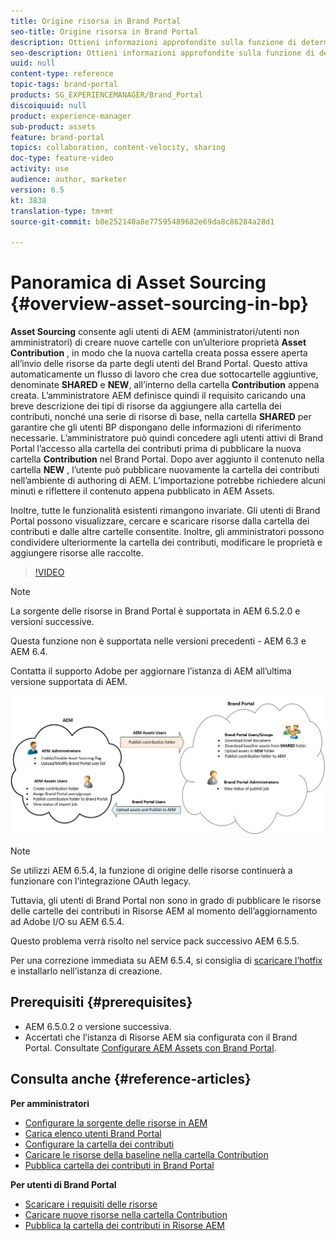 ```yaml
---
title: Origine risorsa in Brand Portal
seo-title: Origine risorsa in Brand Portal
description: Ottieni informazioni approfondite sulla funzione di determinazione origine delle risorse rilasciata nel portale dei marchi di Adobe Experience Manager Assets.
seo-description: Ottieni informazioni approfondite sulla funzione di determinazione origine delle risorse rilasciata nel portale dei marchi di Adobe Experience Manager Assets.
uuid: null
content-type: reference
topic-tags: brand-portal
products: SG_EXPERIENCEMANAGER/Brand_Portal
discoiquuid: null
product: experience-manager
sub-product: assets
feature: brand-portal
topics: collaboration, content-velocity, sharing
doc-type: feature-video
activity: use
audience: author, marketer
version: 6.5
kt: 3838
translation-type: tm+mt
source-git-commit: b8e252140a8e77595489682e69da8c86284a28d1

---
```



# Panoramica di Asset Sourcing {#overview-asset-sourcing-in-bp}

**Asset Sourcing** consente agli utenti di AEM (amministratori/utenti non amministratori) di creare nuove cartelle con un’ulteriore proprietà **Asset Contribution** , in modo che la nuova cartella creata possa essere aperta all’invio delle risorse da parte degli utenti del Brand Portal. Questo attiva automaticamente un flusso di lavoro che crea due sottocartelle aggiuntive, denominate **SHARED** e **NEW**, all’interno della cartella **Contribution** appena creata. L’amministratore AEM definisce quindi il requisito caricando una breve descrizione dei tipi di risorse da aggiungere alla cartella dei contributi, nonché una serie di risorse di base, nella cartella **SHARED** per garantire che gli utenti BP dispongano delle informazioni di riferimento necessarie. L’amministratore può quindi concedere agli utenti attivi di Brand Portal l’accesso alla cartella dei contributi prima di pubblicare la nuova cartella **Contribution** nel Brand Portal. Dopo aver aggiunto il contenuto nella cartella **NEW** , l’utente può pubblicare nuovamente la cartella dei contributi nell’ambiente di authoring di AEM. L’importazione potrebbe richiedere alcuni minuti e riflettere il contenuto appena pubblicato in AEM Assets.

Inoltre, tutte le funzionalità esistenti rimangono invariate. Gli utenti di Brand Portal possono visualizzare, cercare e scaricare risorse dalla cartella dei contributi e dalle altre cartelle consentite. Inoltre, gli amministratori possono condividere ulteriormente la cartella dei contributi, modificare le proprietà e aggiungere risorse alle raccolte.

>[!VIDEO](https://video.tv.adobe.com/v/29365/?quality=12)

>[!NOTE]
>
>La sorgente delle risorse in Brand Portal è supportata in AEM 6.5.2.0 e versioni successive.
>
>Questa funzione non è supportata nelle versioni precedenti - AEM 6.3 e AEM 6.4.
>
>Contatta il supporto Adobe per aggiornare l’istanza di AEM all’ultima versione supportata di AEM.

![Origine risorsa Brand Portal](assets/asset-sourcing.png)


>[!NOTE]
>
>Se utilizzi AEM 6.5.4, la funzione di origine delle risorse continuerà a funzionare con l’integrazione OAuth legacy.
>
>Tuttavia, gli utenti di Brand Portal non sono in grado di pubblicare le risorse delle cartelle dei contributi in Risorse AEM al momento dell’aggiornamento ad Adobe I/O su AEM 6.5.4.
>
>Questo problema verrà risolto nel service pack successivo AEM 6.5.5.
>
>Per una correzione immediata su AEM 6.5.4, si consiglia di [scaricare l’hotfix](https://www.adobeaemcloud.com/content/marketplace/marketplaceProxy.html?packagePath=/content/companies/public/adobe/packages/cq650/hotfix/cq-6.5.0-hotfix-33041) e installarlo nell’istanza di creazione.


## Prerequisiti {#prerequisites}

* AEM 6.5.0.2 o versione successiva.
* Accertati che l’istanza di Risorse AEM sia configurata con il Brand Portal. Consultate [Configurare AEM Assets con Brand Portal](../using/configure-aem-assets-with-brand-portal.md).

## Consulta anche {#reference-articles}

**Per amministratori**

* [Configurare la sorgente delle risorse in AEM](brand-portal-configure-asset-sourcing.md)
* [Carica elenco utenti Brand Portal](brand-portal-configure-asset-sourcing.md)
* [Configurare la cartella dei contributi](brand-portal-contribution-folder.md)
* [Caricare le risorse della baseline nella cartella Contribution](brand-portal-upload-baseline-assets.md)
* [Pubblica cartella dei contributi in Brand Portal](brand-portal-publish-contribution-folder-to-brand-portal.md)

**Per utenti di Brand Portal**

* [Scaricare i requisiti delle risorse](brand-portal-download-asset-requirements.md)
* [Caricare nuove risorse nella cartella Contribution](brand-portal-upload-assets-to-contribution-folder.md)
* [Pubblica la cartella dei contributi in Risorse AEM](brand-portal-publish-contribution-folder-to-aem-assets.md)
